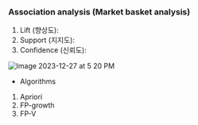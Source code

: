 
### Association analysis (Market basket analysis)</br>

1) Lift (향상도):</br> 
2) Support (지지도):</br> 
3) Confidence (신뢰도):</br> 

![Image 2023-12-27 at 5 20 PM](https://github.com/scottmsoh/ref_ML/assets/112598791/3d405560-bca0-4a3a-9745-f5d8ab4c8d2c)


* Algorithms</br>
1. Apriori</br>
2. FP-growth</br>
3. FP-V</br>

